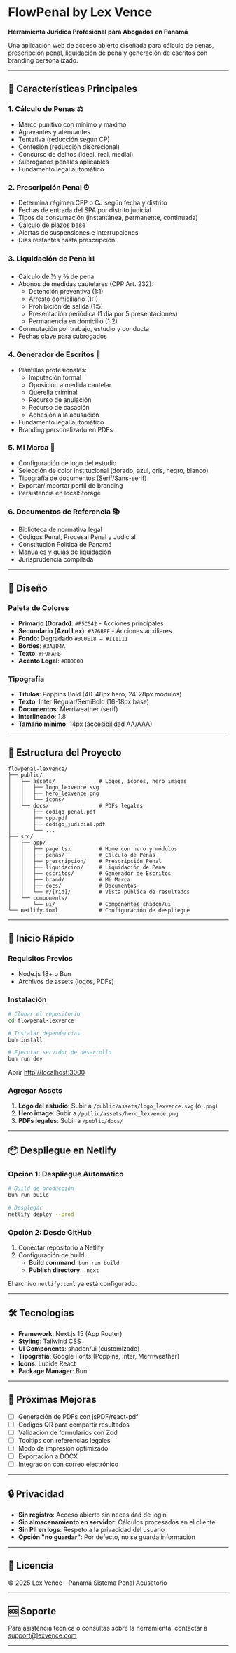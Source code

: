 # FlowPenal by Lex Vence 

**Herramienta Jurídica Profesional para Abogados en Panamá**

Una aplicación web de acceso abierto diseñada para cálculo de penas, prescripción penal, liquidación de pena y generación de escritos con branding personalizado.

---

## 🎯 Características Principales

### 1. **Cálculo de Penas** ⚖️
- Marco punitivo con mínimo y máximo
- Agravantes y atenuantes
- Tentativa (reducción según CP)
- Confesión (reducción discrecional)
- Concurso de delitos (ideal, real, medial)
- Subrogados penales aplicables
- Fundamento legal automático

### 2. **Prescripción Penal** ⏰
- Determina régimen CPP o CJ según fecha y distrito
- Fechas de entrada del SPA por distrito judicial
- Tipos de consumación (instantánea, permanente, continuada)
- Cálculo de plazos base
- Alertas de suspensiones e interrupciones
- Días restantes hasta prescripción

### 3. **Liquidación de Pena** 📊
- Cálculo de ½ y ⅔ de pena
- Abonos de medidas cautelares (CPP Art. 232):
  - Detención preventiva (1:1)
  - Arresto domiciliario (1:1)
  - Prohibición de salida (1:5)
  - Presentación periódica (1 día por 5 presentaciones)
  - Permanencia en domicilio (1:2)
- Conmutación por trabajo, estudio y conducta
- Fechas clave para subrogados

### 4. **Generador de Escritos** 📝
- Plantillas profesionales:
  - Imputación formal
  - Oposición a medida cautelar
  - Querella criminal
  - Recurso de anulación
  - Recurso de casación
  - Adhesión a la acusación
- Fundamento legal automático
- Branding personalizado en PDFs

### 5. **Mi Marca** 🎨
- Configuración de logo del estudio
- Selección de color institucional (dorado, azul, gris, negro, blanco)
- Tipografía de documentos (Serif/Sans-serif)
- Exportar/Importar perfil de branding
- Persistencia en localStorage

### 6. **Documentos de Referencia** 📚
- Biblioteca de normativa legal
- Códigos Penal, Procesal Penal y Judicial
- Constitución Política de Panamá
- Manuales y guías de liquidación
- Jurisprudencia compilada

---

## 🎨 Diseño

### Paleta de Colores
- **Primario (Dorado)**: `#F5C542` - Acciones principales
- **Secundario (Azul Lex)**: `#376BFF` - Acciones auxiliares
- **Fondo**: Degradado `#0C0E18 → #111111`
- **Bordes**: `#3A3D4A`
- **Texto**: `#F9FAFB`
- **Acento Legal**: `#8B0000`

### Tipografía
- **Títulos**: Poppins Bold (40-48px hero, 24-28px módulos)
- **Texto**: Inter Regular/SemiBold (16-18px base)
- **Documentos**: Merriweather (serif)
- **Interlineado**: 1.8
- **Tamaño mínimo**: 14px (accesibilidad AA/AAA)

---

## 📁 Estructura del Proyecto

```
flowpenal-lexvence/
├── public/
│   ├── assets/              # Logos, íconos, hero images
│   │   ├── logo_lexvence.svg
│   │   ├── hero_lexvence.png
│   │   └── icons/
│   └── docs/                # PDFs legales
│       ├── codigo_penal.pdf
│       ├── cpp.pdf
│       ├── codigo_judicial.pdf
│       └── ...
├── src/
│   ├── app/
│   │   ├── page.tsx         # Home con hero y módulos
│   │   ├── penas/           # Cálculo de Penas
│   │   ├── prescripcion/    # Prescripción Penal
│   │   ├── liquidacion/     # Liquidación de Pena
│   │   ├── escritos/        # Generador de Escritos
│   │   ├── brand/           # Mi Marca
│   │   ├── docs/            # Documentos
│   │   └── r/[rid]/         # Vista pública de resultados
│   └── components/
│       └── ui/              # Componentes shadcn/ui
└── netlify.toml             # Configuración de despliegue
```

---

## 🚀 Inicio Rápido

### Requisitos Previos
- Node.js 18+ o Bun
- Archivos de assets (logos, PDFs)

### Instalación

```bash
# Clonar el repositorio
cd flowpenal-lexvence

# Instalar dependencias
bun install

# Ejecutar servidor de desarrollo
bun run dev
```

Abrir [http://localhost:3000](http://localhost:3000)

### Agregar Assets

1. **Logo del estudio**: Subir a `/public/assets/logo_lexvence.svg` (o `.png`)
2. **Hero image**: Subir a `/public/assets/hero_lexvence.png`
3. **PDFs legales**: Subir a `/public/docs/`

---

## 📦 Despliegue en Netlify

### Opción 1: Despliegue Automático

```bash
# Build de producción
bun run build

# Desplegar
netlify deploy --prod
```

### Opción 2: Desde GitHub

1. Conectar repositorio a Netlify
2. Configuración de build:
   - **Build command**: `bun run build`
   - **Publish directory**: `.next`

El archivo `netlify.toml` ya está configurado.

---

## 🛠️ Tecnologías

- **Framework**: Next.js 15 (App Router)
- **Styling**: Tailwind CSS
- **UI Components**: shadcn/ui (customizado)
- **Tipografía**: Google Fonts (Poppins, Inter, Merriweather)
- **Icons**: Lucide React
- **Package Manager**: Bun

---

## 📝 Próximas Mejoras

- [ ] Generación de PDFs con jsPDF/react-pdf
- [ ] Códigos QR para compartir resultados
- [ ] Validación de formularios con Zod
- [ ] Tooltips con referencias legales
- [ ] Modo de impresión optimizado
- [ ] Exportación a DOCX
- [ ] Integración con correo electrónico

---

## 🔒 Privacidad

- **Sin registro**: Acceso abierto sin necesidad de login
- **Sin almacenamiento en servidor**: Cálculos procesados en el cliente
- **Sin PII en logs**: Respeto a la privacidad del usuario
- **Opción "no guardar"**: Por defecto, no se guarda información

---

## 📄 Licencia

© 2025 Lex Vence - Panamá
Sistema Penal Acusatorio

---

## 🆘 Soporte

Para asistencia técnica o consultas sobre la herramienta, contactar a support@lexvence.com

---
